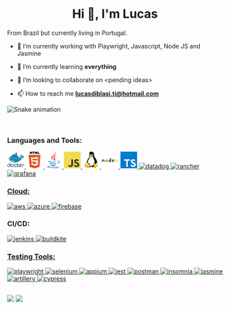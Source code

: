 
<h1 align="center">Hi 👋, I'm Lucas</h1>
From Brazil but currently living in Portugal.

- 🔭 I’m currently working with Playwright, Javascript, Node JS and Jasmine

- 🌱 I’m currently learning **everything**

- 👯 I’m looking to collaborate on <pending ideas\>

- 📫 How to reach me **lucasdiblasi.ti@hotmail.com**


![Snake animation](https://github.com/rafaballerini2/rafaballerini2/blob/output/github-contribution-grid-snake.svg)

<div style="display: inline_block"><br>
<h3 align="left">Languages and Tools:</h3>
<p align="left"> <a href="https://www.docker.com/" target="_blank" rel="noreferrer"> <img src="https://raw.githubusercontent.com/devicons/devicon/master/icons/docker/docker-original-wordmark.svg" alt="docker" width="40" height="40"/> </a> <a href="https://www.w3.org/html/" target="_blank" rel="noreferrer"> <img src="https://raw.githubusercontent.com/devicons/devicon/master/icons/html5/html5-original-wordmark.svg" alt="html5" width="40" height="40"/> </a> <a href="https://www.java.com" target="_blank" rel="noreferrer"> <img src="https://raw.githubusercontent.com/devicons/devicon/master/icons/java/java-original.svg" alt="java" width="40" height="40"/> </a> <a href="https://developer.mozilla.org/en-US/docs/Web/JavaScript" target="_blank" rel="noreferrer"> <img src="https://raw.githubusercontent.com/devicons/devicon/master/icons/javascript/javascript-original.svg" alt="javascript" width="40" height="40"/> </a> <a href="https://www.linux.org/" target="_blank" rel="noreferrer"> <img src="https://raw.githubusercontent.com/devicons/devicon/master/icons/linux/linux-original.svg" alt="linux" width="40" height="40"/> </a> <a href="https://nodejs.org" target="_blank" rel="noreferrer"> <img src="https://raw.githubusercontent.com/devicons/devicon/master/icons/nodejs/nodejs-original-wordmark.svg" alt="nodejs" width="40" height="40"/> </a> <a href="https://www.typescriptlang.org" target=_blank" rel"noreferrer"> <img alt="typescript" height="40" width="40" src="https://raw.githubusercontent.com/devicons/devicon/master/icons/typescript/typescript-plain.svg"> 
</a> <a href="https://www.datadoghq.com/" target=_blank" rel"noreferrer"> <img alt="datadog" height="40" width="40" src="https://cdn.worldvectorlogo.com/logos/datadog.svg"> 
</a> <a href="https://www.rancher.com/" target=_blank" rel"noreferrer"> <img alt="rancher" height="40" width="40" src="https://rancher.com/docs/img/logo-square.png"> 
</a> <a href="https://grafana.com/" target=_blank" rel"noreferrer"> <img alt="grafana" height="40" width="40" src="https://cdn.cdnlogo.com/logos/g/64/grafana.svg"> 
</div>
<div>
<h3 align="left">Cloud:</h3>
</a> <a href="https://www.aws.amazon.com" target=_blank" rel"noreferrer"> <img alt="aws" height="40" width="40" src="https://d1.awsstatic.com/logos/aws-logo-lockups/poweredbyaws/PB_AWS_logo_RGB_stacked_REV_SQ.91cd4af40773cbfbd15577a3c2b8a346fe3e8fa2.png">
<a href="https://azure.microsoft.com/en-in/" target="_blank" rel="noreferrer"> <img src="https://www.vectorlogo.zone/logos/microsoft_azure/microsoft_azure-icon.svg" alt="azure" width="40" height="40"/> </a>
<a href="https://firebase.google.com/" target="_blank" rel="noreferrer"> <img src="https://www.vectorlogo.zone/logos/firebase/firebase-icon.svg" alt="firebase" width="40" height="40"/> </a>
</div>
<div>
<h3 align="left">CI/CD:</h3>
</a> <a href="https://www.jenkins.io/" target=_blank" rel"noreferrer"> <img alt="jenkins" height="40" width="40" src="https://upload.wikimedia.org/wikipedia/commons/thumb/e/e9/Jenkins_logo.svg/1200px-Jenkins_logo.svg.png">
</a> <a href="https://buildkite.com/" target=_blank" rel"noreferrer"> <img alt="buildkite" height="40" width="40" src="https://yt3.googleusercontent.com/Z36Him8Mdeh9JLbydICts72F0khLtYg1jgRMWQ0pnNhhuEcFqt7K6yUcSSwBgbsst7VEPtLdOQ=s900-c-k-c0x00ffffff-no-rj">
</div>
<div>
<h3 align="left">Testing Tools:</h3>
</a> <a href="https://playwright.dev/" target=_blank" rel"noreferrer"> <img alt="playwright" height="40" width="40" src="https://seeklogo.com/images/P/playwright-logo-22FA8B9E63-seeklogo.com.png">
</a> <a href="https://www.selenium.dev/" target=_blank" rel"noreferrer"> <img alt="selenium" height="40" width="40" src="https://upload.wikimedia.org/wikipedia/commons/d/d5/Selenium_Logo.png">
</a> <a href="https://appium.io/" target=_blank" rel"noreferrer"> <img alt="appium" height="40" width="40" src="https://w7.pngwing.com/pngs/372/674/png-transparent-appium-test-automation-software-testing-selenium-calabash-purple-violet-text-thumbnail.png">
</a> <a href="https://jestjs.io/pt-BR/" target=_blank" rel"noreferrer"> <img alt="jest" height="40" width="40" src="https://iconape.com/wp-content/png_logo_vector/jest-logo.png"> </a> <a href="https://www.postman.com/" target=_blank" rel"noreferrer"> <img alt="postman" height="40" width="40" src="https://www.svgrepo.com/download/354202/postman-icon.svg">
</a> <a href="https://insomnia.rest/download" target=_blank" rel"noreferrer"> <img alt="insomnia" height="40" width="40" src="https://seeklogo.com/images/I/insomnia-logo-A35E09EB19-seeklogo.com.png">
</a> <a href="https://jasmine.github.io/" target=_blank" rel"noreferrer"> <img alt="jasmine" height="40" width="40" src="https://seeklogo.com/images/J/jasmine-logo-1A0FA4D537-seeklogo.com.png">
</a> <a href="https://www.artillery.io/" target=_blank" rel"noreferrer"> <img alt="artillery" height="40" width="40" src="https://pbs.twimg.com/profile_images/1253951574444924933/7mx_QMfY_400x400.jpg">
</a> <a href="https://www.cypress.io/" target=_blank" rel"noreferrer"> <img alt="cypress" height="40" width="40" src="https://asset.brandfetch.io/idIq_kF0rb/idv3zwmSiY.jpeg">

</div>
  
  ##
 
<div> 
  <a href = "mailto:lucasdiblasi.ti@hotmail.com"><img src="https://img.shields.io/badge/Outlook-0078D4?style=for-the-badge&logo=microsoft-outlook&logoColor=white"></a>
  <a href="https://www.linkedin.com/in/lucas-di-blasi/" target="_blank"><img src="https://img.shields.io/badge/-LinkedIn-%230077B5?style=for-the-badge&logo=linkedin&logoColor=white" target="_blank"></a> 
  
</div>
